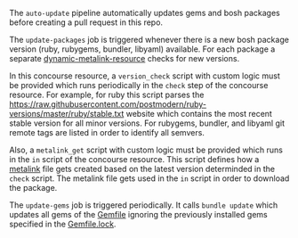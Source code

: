 The `auto-update` pipeline automatically updates gems and bosh packages before creating a pull request in this repo.

The `update-packages` job is triggered whenever there is a new bosh package version (ruby, rubygems, bundler, libyaml) available.
For each package a separate [dynamic-metalink-resource](https://github.com/dpb587/dynamic-metalink-resource) checks for new versions.

In this concourse resource, a `version_check` script with custom logic must be provided which runs periodically in the `check` step of the concourse resource.
For example, for ruby this script parses the https://raw.githubusercontent.com/postmodern/ruby-versions/master/ruby/stable.txt website which contains the most recent stable version for all minor versions.
For rubygems, bundler, and libyaml git remote tags are listed in order to identify all semvers.

Also,  a `metalink_get` script with custom logic must be provided which runs in the `in` script of the concourse resource.
This script defines how a [metalink](https://tools.ietf.org/html/rfc5854) file gets created based on the latest version determinded in the `check` script.
The metalink file gets used in the `in` script in order to download the package.

The `update-gems` job is triggered periodically. It calls `bundle update` which updates all gems of the [Gemfile](https://github.com/cloudfoundry-incubator/bosh-openstack-cpi-release/blob/master/src/bosh_openstack_cpi/Gemfile) ignoring the previously installed gems specified in the [Gemfile.lock](https://github.com/cloudfoundry-incubator/bosh-openstack-cpi-release/blob/master/src/bosh_openstack_cpi/Gemfile.lock).
